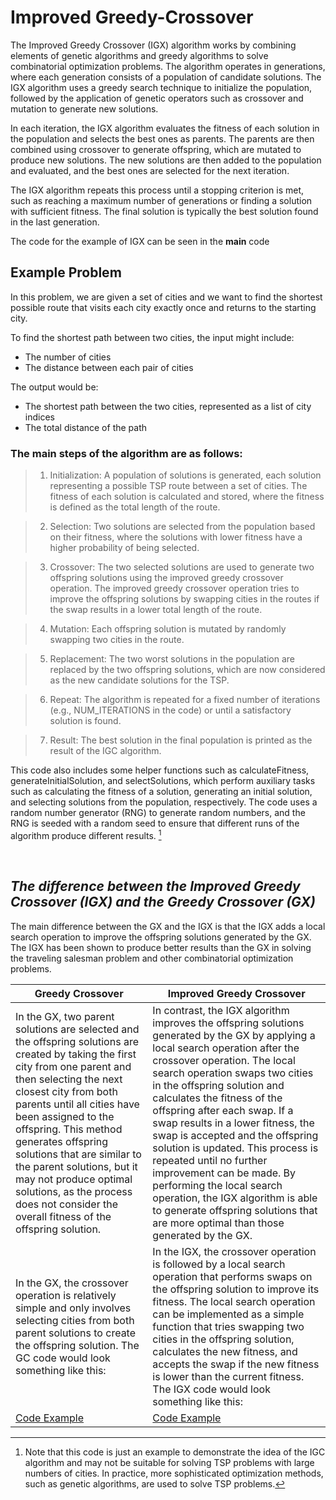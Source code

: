 # Improved Greedy-Crossover

The Improved Greedy Crossover (IGX) algorithm works by combining elements of genetic algorithms and greedy algorithms to solve combinatorial optimization problems. The algorithm operates in generations, where each generation consists of a population of candidate solutions. The IGX algorithm uses a greedy search technique to initialize the population, followed by the application of genetic operators such as crossover and mutation to generate new solutions.

In each iteration, the IGX algorithm evaluates the fitness of each solution in the population and selects the best ones as parents. The parents are then combined using crossover to generate offspring, which are mutated to produce new solutions. The new solutions are then added to the population and evaluated, and the best ones are selected for the next iteration.

The IGX algorithm repeats this process until a stopping criterion is met, such as reaching a maximum number of generations or finding a solution with sufficient fitness. The final solution is typically the best solution found in the last generation.

The code for the example of IGX can be seen in the <b>main</b> code 

 
## Example Problem
In this problem, we are given a set of cities and we want to find the shortest possible route that visits each city exactly once and returns to the starting city.

To find the shortest path between two cities, the input might include:

-   The number of cities
-   The distance between each pair of cities

The output would be:

-   The shortest path between the two cities, represented as a list of city indices
-   The total distance of the path

### The main steps of the algorithm are as follows:

> 1.  Initialization: A population of solutions is generated, each solution representing a possible TSP route between a set of cities. The fitness of each solution is calculated and stored, where the fitness is defined as the total length of the route.
    
> 2.  Selection: Two solutions are selected from the population based on their fitness, where the solutions with lower fitness have a higher probability of being selected.
    
> 3.  Crossover: The two selected solutions are used to generate two offspring solutions using the improved greedy crossover operation. The improved greedy crossover operation tries to improve the offspring solutions by swapping cities in the routes if the swap results in a lower total length of the route.
    
> 4.  Mutation: Each offspring solution is mutated by randomly swapping two cities in the route.
    
> 5.  Replacement: The two worst solutions in the population are replaced by the two offspring solutions, which are now considered as the new candidate solutions for the TSP.
    
> 6.  Repeat: The algorithm is repeated for a fixed number of iterations (e.g., NUM_ITERATIONS in the code) or until a satisfactory solution is found.
    
> 7.  Result: The best solution in the final population is printed as the result of the IGC algorithm.

This code also includes some helper functions such as calculateFitness, generateInitialSolution, and selectSolutions, which perform auxiliary tasks such as calculating the fitness of a solution, generating an initial solution, and selecting solutions from the population, respectively. The code uses a random number generator (RNG) to generate random numbers, and the RNG is seeded with a random seed to ensure that different runs of the algorithm produce different results. [^1]

[^1]:Note that this code is just an example to demonstrate the idea of the IGC algorithm and may not be suitable for solving TSP problems with large numbers of cities. In practice, more sophisticated optimization methods, such as genetic algorithms, are used to solve TSP problems.

<br>

## *The difference between the Improved Greedy Crossover (IGX) and the Greedy Crossover (GX)*

The main difference between the GX and the IGX is that the IGX adds a local search operation to improve the offspring solutions generated by the GX. The IGX has been shown to produce better results than the GX in solving the traveling salesman problem and other combinatorial optimization problems.






| Greedy Crossover | Improved Greedy Crossover|  
| ----------- | ----------- |  
| In the GX, two parent solutions are selected and the offspring solutions are created by taking the first city from one parent and then selecting the next closest city from both parents until all cities have been assigned to the offspring. This method generates offspring solutions that are similar to the parent solutions, but it may not produce optimal solutions, as the process does not consider the overall fitness of the offspring solution.| In contrast, the IGX algorithm improves the offspring solutions generated by the GX by applying a local search operation after the crossover operation. The local search operation swaps two cities in the offspring solution and calculates the fitness of the offspring after each swap. If a swap results in a lower fitness, the swap is accepted and the offspring solution is updated. This process is repeated until no further improvement can be made. By performing the local search operation, the IGX algorithm is able to generate offspring solutions that are more optimal than those generated by the GX. |  
| In the GX, the crossover operation is relatively simple and only involves selecting cities from both parent solutions to create the offspring solution. The GC code would look something like this: |In the IGX, the crossover operation is followed by a local search operation that performs swaps on the offspring solution to improve its fitness. The local search operation can be implemented as a simple function that tries swapping two cities in the offspring solution, calculates the new fitness, and accepts the swap if the new fitness is lower than the current fitness. The IGX code would look something like this: | 
|[Code Example](https://github.com/Kuasawan-Murbawan/Improved-Greedy-Crossover/blob/main/Greedy%20Crossover%20(GX).cpp)|[Code Example](https://github.com/Kuasawan-Murbawan/Improved-Greedy-Crossover/blob/main/Improved%20Greedy%20Crossover%20(IGX).cpp)|
